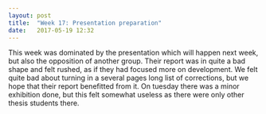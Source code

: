 ```yaml
---
layout: post
title:  "Week 17: Presentation preparation"
date:   2017-05-19 12:32
---
```


This week was dominated by the presentation which will 
happen next week, but also the opposition of another group. 
Their report was in quite a bad shape and felt rushed, as 
if they had focused more on development. We felt quite 
bad about turning in a several pages long list of corrections, 
but we hope that their report benefitted from it. On tuesday 
there was a minor exhibition done, but this felt somewhat 
useless as there were only other thesis students there.
